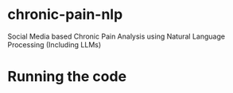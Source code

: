# chronic-pain-nlp
Social Media based Chronic Pain Analysis using Natural Language Processing (Including LLMs)

# Running the code